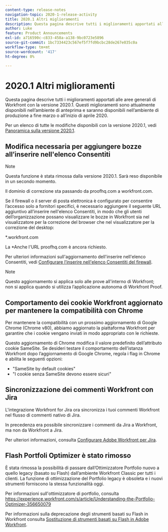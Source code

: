 ```yaml
---
content-type: release-notes
navigation-topic: 2020-1-release-activity
title: 2020.1 Altri miglioramenti
description: Questa pagina descrive tutti i miglioramenti apportati alle aree generali di Workfront con la versione 2020.1. Questi miglioramenti sono attualmente disponibili nell’ambiente di anteprima e saranno disponibili nell’ambiente di produzione a fine marzo o all’inizio di aprile 2020.
author: Luke
feature: Product Announcements
exl-id: a716590c-c833-458a-a138-9bc0723e5896
source-git-commit: 1bc7334423c567ef5f7fd9bcbc28de267e035c0a
workflow-type: tm+mt
source-wordcount: '417'
ht-degree: 0%

---
```


# 2020.1 Altri miglioramenti

Questa pagina descrive tutti i miglioramenti apportati alle aree generali di Workfront con la versione 2020.1. Questi miglioramenti sono attualmente disponibili nell’ambiente di anteprima e saranno disponibili nell’ambiente di produzione a fine marzo o all’inizio di aprile 2020.

Per un elenco di tutte le modifiche disponibili con la versione 2020.1, vedi [Panoramica sulla versione 2020.1](../../../product-announcements/product-releases/2020.1-release-activity/2020.1-release-overview.md).

## Modifica necessaria per aggiungere bozze all’inserire nell&#39;elenco Consentiti

>[!NOTE]
>
>Questa funzione è stata rimossa dalla versione 2020.1. Sarà reso disponibile in un secondo momento.

Il dominio di correzione sta passando da proofhq.com a workfront.com.

Se il firewall o il server di posta elettronica è configurato per consentire l’accesso solo a fornitori specifici, è necessario aggiungere il seguente URL aggiuntivo all’inserire nell&#39;elenco Consentiti, in modo che gli utenti dell’organizzazione possano visualizzare le bozze in Workfront sia nel visualizzatore per la correzione del browser che nel visualizzatore per la correzione del desktop:

&#42;.workfront.com

La &#42;Anche l&#39;URL proofhq.com è ancora richiesto.

Per ulteriori informazioni sull&#39;aggiornamento dell&#39;inserire nell&#39;elenco Consentiti, vedi [Configurare l’inserire nell&#39;elenco Consentiti del firewall](../../../administration-and-setup/get-started-wf-administration/configure-your-firewall.md).

>[!NOTE]
>
>Questo aggiornamento si applica solo alle prove all&#39;interno di Workfront; non si applica quando si utilizza l’applicazione autonoma di Workfront Proof.

## Comportamento dei cookie Workfront aggiornato per mantenere la compatibilità con Chrome

Per mantenere la compatibilità con un prossimo aggiornamento di Google Chrome (Chrome v80), abbiamo aggiornato la piattaforma Workfront per garantire che i cookie vengano inviati in modo appropriato con le richieste.

Questo aggiornamento di Chrome modifica il valore predefinito dell’attributo cookie SameSite. Se desideri testare il comportamento dell’istanza Workfront dopo l’aggiornamento di Google Chrome, regola i flag in Chrome e abilita le seguenti opzioni:

* &quot;SameSite by default cookies&quot;
* &quot;I cookie senza SameSite devono essere sicuri&quot;

## Sincronizzazione dei commenti Workfront con Jira

L&#39;integrazione Workfront for Jira ora sincronizza i tuoi commenti Workfront nel flusso di commenti nativo di Jira.

In precedenza era possibile sincronizzare i commenti da Jira a Workfront, ma non da Workfront a Jira.

Per ulteriori informazioni, consulta [Configurare Adobe Workfront per Jira](../../../workfront-integrations-and-apps/use-workfront-with-jira/configure-workfront-for-jira.md).

## Flash Portfoli Optimizer è stato rimosso

È stata rimossa la possibilità di passare dall’Ottimizzatore Portfolio nuovo a quello legacy (basato su Flash) dall’ambiente Workfront Classic per tutti i clienti. La funzione di ottimizzazione del Portfolio legacy è obsoleta e i nuovi strumenti forniscono la stessa funzionalità oggi.

Per informazioni sull&#39;ottimizzatore di portfolio, consulta https://experience.workfront.com/s/article/Understanding-the-Portfolio-Optimizer-356650079

Per informazioni sulla deprecazione degli strumenti basati su Flash in Workfront consulta [Sostituzione di strumenti basati su Flash in Adobe Workfront](../../../product-announcements/announcements/announcement-archive/replace-flash-tools.md).
